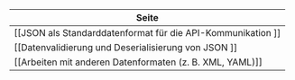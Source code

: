 | Seite | 
| ----------- | 
| [[JSON als Standarddatenformat für die API-Kommunikation  ]] | 
| [[Datenvalidierung und Deserialisierung von JSON ]] | 
| [[Arbeiten mit anderen Datenformaten (z. B. XML, YAML)]] | 